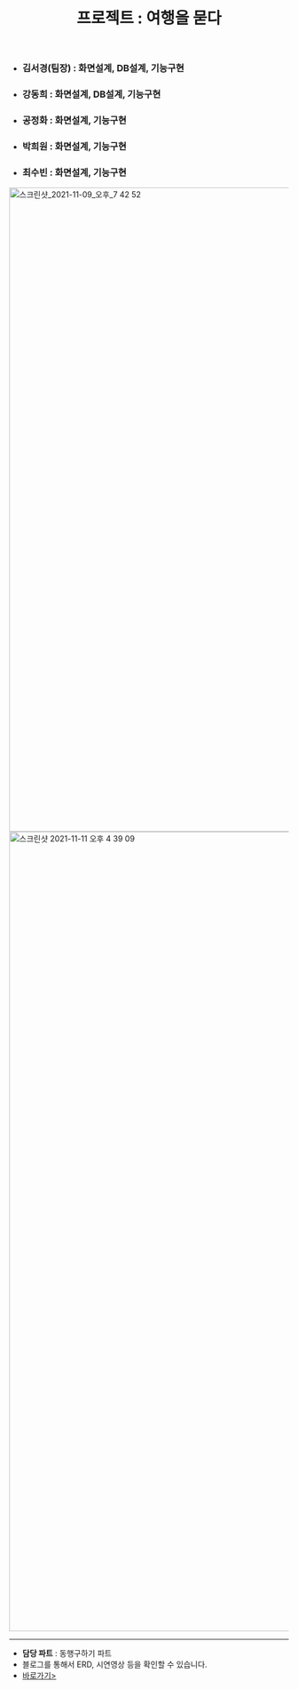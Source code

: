 <h1 align="center">프로젝트 : 여행을 묻다</h1>
<br>
<ul> 
  <li><h3>김서경(팀장) : 화면설계, DB설계, 기능구현</h3></li>
  <li><h3>강동희 : 화면설계, DB설계, 기능구현</h3></li>
  <li><h3>공정화 : 화면설계, 기능구현</h3></li>
  <li><h3>박희원 : 화면설계, 기능구현</h3></li>
  <li><h3>최수빈 : 화면설계, 기능구현</h3></li>
</ul>
<img width="1160" alt="스크린샷_2021-11-09_오후_7 42 52" src="https://user-images.githubusercontent.com/82820237/141256726-ea84cf26-8a73-4f10-801c-69148e249aee.png">
<img width="1440" alt="스크린샷 2021-11-11 오후 4 39 09" src="https://user-images.githubusercontent.com/82820237/141257916-90b59045-14bc-4269-ac37-e670f62daca3.png">
<hr>

<ul>
  <li><b>담당 파트</b> : 동행구하기 파트</li>
  <li>블로그를 통해서 ERD, 시연영상 등을 확인할 수 있습니다.</li>
  <li><a href="https://blog.naver.com/kangactor123/222563346394">바로가기></a></li>
</ul>
<br>



